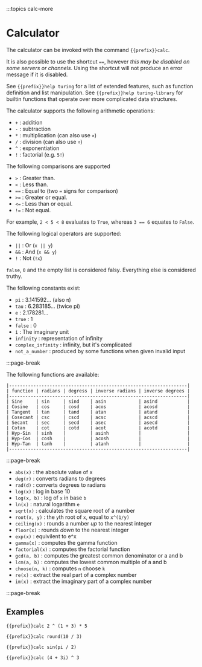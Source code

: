 :::topics calc-more

# Calculator

The calculator can be invoked with the command `{{prefix}}calc`.

It is also possible to use the shortcut `==`, however *this may be disabled on some servers or channels*. Using the shortcut will not produce an error message if it is disabled.

See `{{prefix}}help turing` for a list of extended features, such as function definition and list manipulation. See `{{prefix}}help turing-library` for builtin functions that operate over more complicated data structures.

The calculator supports the following arithmetic operations:

- `+` : addition
- `-` : subtraction
- `*` : multiplication (can also use `×`)
- `/` : division (can also use `÷`)
- `^` : exponentiation
- `!` : factorial (e.g. `5!`)

The following comparisons are supported

- `>` : Greater than.
- `<` : Less than.
- `==` : Equal to (two `=` signs for comparison)
- `>=` : Greater or equal.
- `<=` : Less than or equal.
- `!=` : Not equal.

For example, `2 < 5 < 8` evaluates to `True`, whereas `3 == 6` equates to `False`.

The following logical operators are supported:

- `||` : Or (`x || y`)
- `&&` : And (`x && y`)
- `!` : Not (`!x`)

`false`, `0` and the empty list is considered falsy. Everything else is considered truthy.

The following constants exist:

- `pi` : 3.141592... (also `π`)
- `tau` : 6.283185... (twice pi)
- `e` : 2.178281...
- `true` : 1
- `false` : 0
- `i` : The imaginary unit
- `infinity` : representation of infinity
- `complex_infinity` : infinity, but it's complicated
- `not_a_number` : produced by some functions when given invalid input

:::page-break

The following functions are available:

    |------------------------------------------------------------------|
    | function | radians | degress | inverse radians | inverse degrees |
    |------------------------------------------------------------------|
    | Sine     | sin     | sind    | asin            | asind           |
    | Cosine   | cos     | cosd    | acos            | acosd           |
    | Tangent  | tan     | tand    | atan            | atand           |
    | Cosecant | csc     | cscd    | acsc            | acscd           |
    | Secant   | sec     | secd    | asec            | asecd           |
    | Cotan    | cot     | cotd    | acot            | acotd           |
    | Hyp-Sin  | sinh    |         | asinh           |                 |
    | Hyp-Cos  | cosh    |         | acosh           |                 |
    | Hyp-Tan  | tanh    |         | atanh           |                 |
    |------------------------------------------------------------------|
    

:::page-break

- `abs(x)` : the absolute value of x
- `deg(r)` : converts radians to degrees
- `rad(d)` : converts degrees to radians
- `log(x)` : log in base 10
- `log(x, b)` : log of `x` in base `b`
- `ln(x)` : natural logarithm `e`
- `sqrt(x)` : calculates the square root of a number
- `root(x, y)` : the `y`th root of `x`, equal to `x^(1/y)`
- `ceiling(x)` : rounds a number *up* to the nearest integer
- `floor(x)` : rounds *down* to the nearest integer
- `exp(x)` : equivilent to e^x
- `gamma(x)` : computes the gamma function
- `factorial(x)` : computes the factorial function
- `gcd(a, b)` : computes the greatest common denominator or a and b
- `lcm(a, b)` : computes the lowest common multiple of a and b
- `choose(n, k)` : computes `n` choose `k`
- `re(x)` : extract the real part of a complex number
- `im(x)` : extract the imaginary part of a complex number

:::page-break

## Examples

`{{prefix}}calc 2 ^ (1 + 3) * 5`

`{{prefix}}calc round(10 / 3)`

`{{prefix}}calc sin(pi / 2)`

`{{prefix}}calc (4 + 3i) ^ 3`